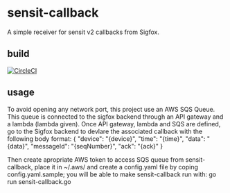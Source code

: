 # sensit-callback

A simple receiver for sensit v2 callbacks from Sigfox.

## build

[![CircleCI](https://circleci.com/gh/golgoth31/sensit-callback.svg?style=svg&circle-token=9be5c573b2f3340fcc57e4c190dc177e33998ed0)](https://circleci.com/gh/golgoth31/sensit-callback)

## usage

To avoid opening any network port, this project use an AWS SQS Queue. This queue is connected to the sigfox backend through an API gateway and a lambda (lambda given).
Once API gateway, lambda and SQS are defined, go to the Sigfox backend to devlare the associated callback with the following body format:
{
"device": "{device}",
"time": "{time}",
"data": "{data}",
"messageId": "{seqNumber}",
"ack": "{ack}"
}

Then create apropriate AWS token to access SQS queue from sensit-callback, place it in ~/.aws/ and create a config.yaml file by coping config.yaml.sample; you will be able to make sensit-callback run with:
go run sensit-callback.go
